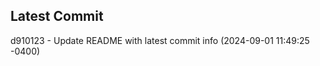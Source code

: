 
## Latest Commit
d910123 - Update README with latest commit info (2024-09-01 11:49:25 -0400) <Yunxi-Zhou>
